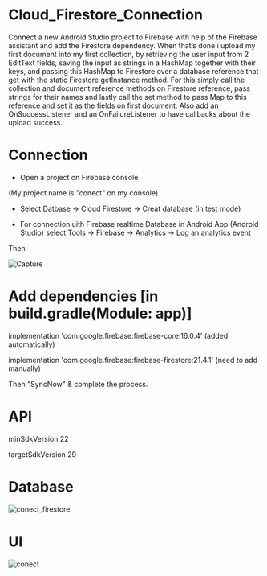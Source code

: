 # Cloud_Firestore_Connection

Connect a new Android Studio project to Firebase with help of the Firebase assistant and add the Firestore dependency.
When that’s done i upload my first document into my first collection, by retrieving the user input from 2 EditText fields, saving the input as strings in a HashMap together with their keys, and passing this HashMap to Firestore over a database reference that get with the static Firestore getInstance method. For this simply call the collection and document reference methods on Firestore reference, pass strings for their names and lastly call the set method to pass Map to this reference and set it as the fields on first document. Also add an OnSuccessListener and an OnFailureListener to have callbacks about the upload success.

# Connection

* Open a project on Firebase console

(My project name is "conect" on my console)

* Select Datbase -> Cloud Firestore -> Creat database (in test mode)

* For connection uith Firebase realtime  Database in Android App (Android Studio) select Tools -> Firebase -> Analytics -> Log an analytics event

Then 

![Capture](https://user-images.githubusercontent.com/61315426/86616268-6a44f780-bfd7-11ea-9290-36909955266c.PNG)

# Add dependencies [in build.gradle(Module: app)]

implementation 'com.google.firebase:firebase-core:16.0.4' (added automatically)

implementation 'com.google.firebase:firebase-firestore:21.4.1' (need to add manually)

Then "SyncNow" & complete the process.

# API

 minSdkVersion 22
 
 targetSdkVersion 29
 
 # Database
 
 ![conect_firestore](https://user-images.githubusercontent.com/61315426/86617883-c577e980-bfd9-11ea-81df-44fdab8dbfe9.PNG)
 
 # UI
 
 ![conect](https://user-images.githubusercontent.com/61315426/86618419-b34a7b00-bfda-11ea-8144-fc6db65d2831.PNG)
 
 
 
